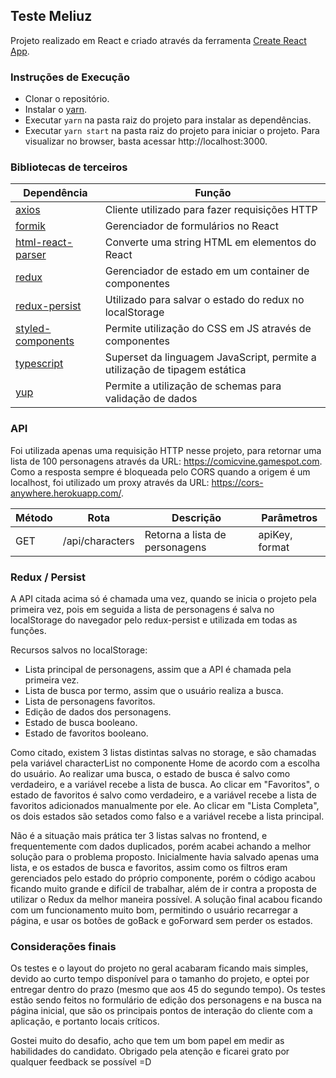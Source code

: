 ## Teste Meliuz

Projeto realizado em React e criado através da ferramenta [Create React App](https://github.com/facebook/create-react-app).

### Instruções de Execução

- Clonar o repositório.
- Instalar o [yarn](https://www.npmjs.com/package/yarn).
- Executar `yarn` na pasta raiz do projeto para instalar as dependências.
- Executar `yarn start` na pasta raiz do projeto para iniciar o projeto. Para visualizar no browser, basta acessar http://localhost:3000.

### Bibliotecas de terceiros

| Dependência | Função |
| ------ | ------ |
| [axios](https://github.com/axios/axios)    | Cliente utilizado para fazer requisições HTTP  |
| [formik](https://formik.org/)    | Gerenciador de formulários no React  |
| [html-react-parser](https://www.npmjs.com/package/html-react-parser)    | Converte uma string HTML em elementos do React  |
| [redux](https://www.npmjs.com/package/redux)    | Gerenciador de estado em um container de componentes  |
| [redux-persist](https://www.npmjs.com/package/redux-persist)   | Utilizado para salvar o estado do redux no localStorage  |
| [styled-components](https://www.npmjs.com/package/styled-components)    | Permite utilização do CSS em JS através de componentes  |
| [typescript](https://www.npmjs.com/package/typescript)    | Superset da linguagem JavaScript, permite a utilização de tipagem estática  |
| [yup](https://www.npmjs.com/package/yup)    | Permite a utilização de schemas para validação de dados  |


### API

Foi utilizada apenas uma requisição HTTP nesse projeto, para retornar uma lista de 100 personagens através da URL: https://comicvine.gamespot.com.
Como a resposta sempre é bloqueada pelo CORS quando a origem é um localhost, foi utilizado um proxy através da URL: https://cors-anywhere.herokuapp.com/.

| Método | Rota | Descrição | Parâmetros |
|-------| ------ | ---- | ------ |
|GET    | /api/characters       |  Retorna a lista de personagens     | apiKey, format |


### Redux / Persist

A API citada acima só é chamada uma vez, quando se inicia o projeto pela primeira vez, pois em seguida a lista de personagens é salva no localStorage do navegador pelo redux-persist e utilizada em todas as funções.

Recursos salvos no localStorage:

- Lista principal de personagens, assim que a API é chamada pela primeira vez.
- Lista de busca por termo, assim que o usuário realiza a busca.
- Lista de personagens favoritos.
- Edição de dados dos personagens.
- Estado de busca booleano.
- Estado de favoritos booleano.

Como citado, existem 3 listas distintas salvas no storage, e são chamadas pela variável characterList no componente Home de acordo com a escolha do usuário.
Ao realizar uma busca, o estado de busca é salvo como verdadeiro, e a variável recebe a lista de busca. Ao clicar em "Favoritos", o estado de favoritos é salvo como verdadeiro, e a variável recebe a lista de favoritos adicionados manualmente por ele. Ao clicar em "Lista Completa", os dois estados são setados como falso e a variável recebe a lista principal.

Não é a situação mais prática ter 3 listas salvas no frontend, e frequentemente com dados duplicados, porém acabei achando a melhor solução para o problema proposto. Inicialmente havia salvado apenas uma lista, e os estados de busca e favoritos, assim como os filtros eram gerenciados pelo estado do próprio componente, porém o código acabou ficando muito grande e difícil de trabalhar, além de ir contra a proposta de utilizar o Redux da melhor maneira possível.
A solução final acabou ficando com um funcionamento muito bom, permitindo o usuário recarregar a página, e usar os botões de goBack e goForward sem perder os estados.

### Considerações finais

Os testes e o layout do projeto no geral acabaram ficando mais simples, devido ao curto tempo disponível para o tamanho do projeto, e optei por entregar dentro do prazo (mesmo que aos 45 do segundo tempo).
Os testes estão sendo feitos no formulário de edição dos personagens e na busca na página inicial, que são os principais pontos de interação do cliente com a aplicação, e portanto locais críticos.

Gostei muito do desafio, acho que tem um bom papel em medir as habilidades do candidato.
Obrigado pela atenção e ficarei grato por qualquer feedback se possível =D

